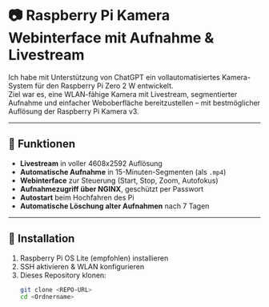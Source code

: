 # 📷 Raspberry Pi Kamera Webinterface mit Aufnahme & Livestream

Ich habe mit Unterstützung von ChatGPT ein vollautomatisiertes Kamera-System für den Raspberry Pi Zero 2 W entwickelt.  
Ziel war es, eine WLAN-fähige Kamera mit Livestream, segmentierter Aufnahme und einfacher Weboberfläche bereitzustellen – mit bestmöglicher Auflösung der Raspberry Pi Kamera v3.

---

## 🔧 Funktionen

- **Livestream** in voller 4608x2592 Auflösung
- **Automatische Aufnahme** in 15-Minuten-Segmenten (als `.mp4`)
- **Webinterface** zur Steuerung (Start, Stop, Zoom, Autofokus)
- **Aufnahmezugriff über NGINX**, geschützt per Passwort
- **Autostart** beim Hochfahren des Pi
- **Automatische Löschung alter Aufnahmen** nach 7 Tagen

---

## 🚀 Installation

1. Raspberry Pi OS Lite (empfohlen) installieren
2. SSH aktivieren & WLAN konfigurieren
3. Dieses Repository klonen:
   ```bash
   git clone <REPO-URL>
   cd <Ordnername>
